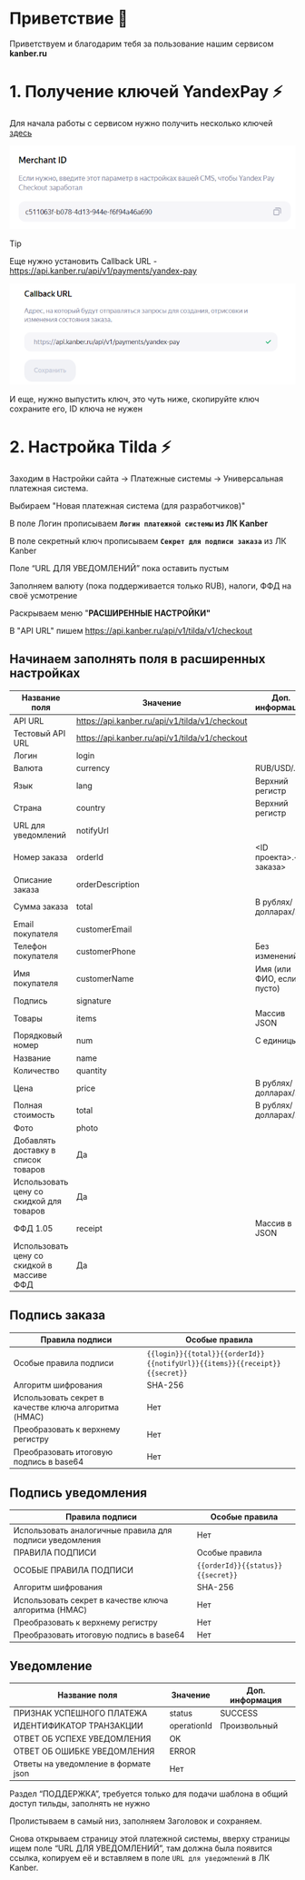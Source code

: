 # Приветствие 👋

Приветствуем и благодарим тебя за пользование нашим сервисом **kanber.ru**

# 1. Получение ключей YandexPay ⚡

Для начала работы с сервисом нужно получить несколько ключей [здесь](https://console.pay.yandex.ru/web/account/settings/online)

![Получение Merchant ID](image.png)

> [!TIP]
> Еще нужно установить Callback URL - https://api.kanber.ru/api/v1/payments/yandex-pay

![Устанавливаем Callback URL](image-1.png)

И еще, нужно выпустить ключ, это чуть ниже, скопируйте ключ сохраните его, ID ключа не нужен

# 2. Настройка Tilda ⚡

Заходим в Настройки сайта -> Платежные системы -> Универсальная платежная система.

Выбираем "Новая платежная система (для разработчиков)"

В поле Логин прописываем **`Логин платежной системы` из ЛК Kanber**

В поле секретный ключ прописываем **`Секрет для подписи заказа`** из ЛК Kanber

Поле “URL ДЛЯ УВЕДОМЛЕНИЙ” пока оставить пустым

Заполняем валюту (пока поддерживается только RUB), налоги, ФФД на своё усмотрение

Раскрываем меню "**РАСШИРЕННЫЕ НАСТРОЙКИ"**

В "API URL" пишем https://api.kanber.ru/api/v1/tilda/v1/checkout

## Начинаем заполнять поля в расширенных настройках

Название поля | Значение | Доп. информация
--- | --- | ---
API URL | https://api.kanber.ru/api/v1/tilda/v1/checkout |  
Тестовый API URL | https://api.kanber.ru/api/v1/tilda/v1/checkout |  
Логин	 | login	 |  
Валюта	 | currency | RUB/USD/… 
Язык	 | lang | Верхний регистр 
Страна	 | country | Верхний регистр 
URL для уведомлений | notifyUrl |  
Номер заказа | orderld | <ID проекта>.<ID заказа> 
Описание заказа | orderDescription |  
Сумма заказа	 | total | В рублях/долларах/… 
Email покупателя | customerEmail |  
Телефон покупателя | customerPhone | Без изменений 
Имя покупателя | customerName | Имя (или ФИО, если пусто) 
Подпись	 | signature |  
Товары	 | items | Массив JSON
Порядковый номер | num | С единицы 
Название | name |  
Количество | quantity |  
Цена | price | В рублях/долларах/… 
Полная стоимость | total | В рублях/долларах/… 
Фото | photo | 
Добавлять доставку в список товаров | Да 
Использовать цену со скидкой для товаров | Да
ФФД 1.05 | receipt | Массив в JSON
Использовать цену со скидкой в массиве ФФД | Да

## Подпись заказа

Правила подписи | Особые правила
--- | ---
Особые правила подписи | `{{login}}{{total}}{{orderId}}{{notifyUrl}}{{items}}{{receipt}}{{secret}}`
Алгоритм шифрования | SHA-256
Использовать секрет в качестве ключа алгоритма (HMAC) | Нет
Преобразовать к верхнему регистру | Нет
Преобразовать итоговую подпись в base64 | Нет

## Подпись уведомления

Правила подписи | Особые правила
--- | ---
Использовать аналогичные правила для подписи уведомления | Нет
ПРАВИЛА ПОДПИСИ | Особые правила
ОСОБЫЕ ПРАВИЛА ПОДПИСИ | `{{orderId}}{{status}}{{secret}}`
Алгоритм шифрования | SHA-256
Использовать секрет в качестве ключа алгоритма (HMAC) | Нет
Преобразовать к верхнему регистру | Нет
Преобразовать итоговую подпись в base64 | Нет

## Уведомление 

Название поля | Значение | Доп. информация
--- | --- | ---
ПРИЗНАК УСПЕШНОГО ПЛАТЕЖА | status | SUCCESS
ИДЕНТИФИКАТОР ТРАНЗАКЦИИ | operationId | Произвольный
ОТВЕТ ОБ УСПЕХЕ УВЕДОМЛЕНИЯ | OK |
ОТВЕТ ОБ ОШИБКЕ УВЕДОМЛЕНИЯ | ERROR | 
Ответы на уведомление в формате json | Нет | 

Раздел “ПОДДЕРЖКА”, требуется только для подачи шаблона в общий доступ тильды, заполнять не нужно

Пролистываем в самый низ, заполняем Заголовок и сохраняем.

Снова открываем страницу этой платежной системы, вверху страницы ищем поле “URL ДЛЯ УВЕДОМЛЕНИЙ”, там должна была появится ссылка, копируем её и вставляем в поле `URL для уведомлений` в ЛК Kanber.